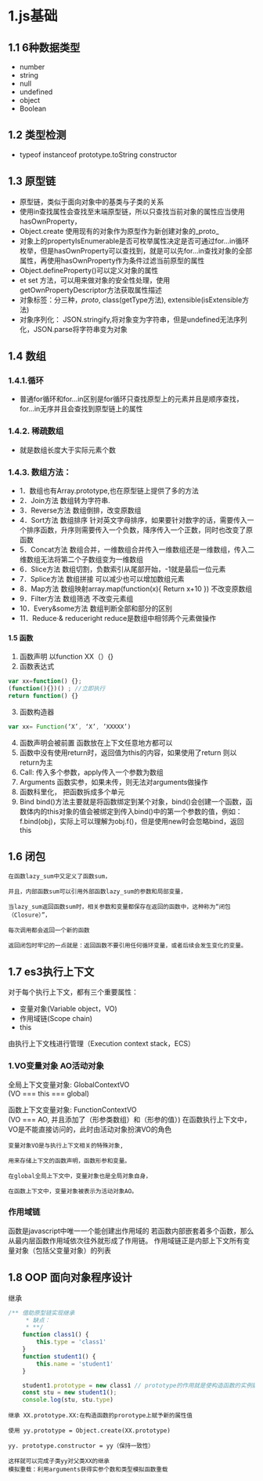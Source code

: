 # 1.js基础
## 1.1	 6种数据类型 
* number 
* string  
* null  
* undefined  
* object  
* Boolean
## 1.2	 类型检测
* typeof instanceof prototype.toString constructor
## 1.3	原型链 
* 原型链，类似于面向对象中的基类与子类的关系
* 使用in查找属性会查找至末端原型链，所以只查找当前对象的属性应当使用hasOwnProperty，
* Object.create 使用现有的对象作为原型作为新创建对象的_proto_
* 对象上的propertyIsEnumerable是否可枚举属性决定是否可通过for...in循环枚举，但是hasOwnProperty可以查找到，就是可以先for…in查找对象的全部属性，再使用hasOwnProperty作为条件过滤当前原型的属性
* Object.defineProperty()可以定义对象的属性
* et set 方法，可以用来做对象的安全性处理，使用getOwnPropertyDescriptor方法获取属性描述
* 对象标签：分三种，_proto_, class(getType方法), extensible(isExtensible方法)
* 对象序列化： JSON.stringify,将对象变为字符串，但是undefined无法序列化，JSON.parse将字符串变为对象
## 1.4	数组 
### 1.4.1.循环
* 	普通for循环和for…in区别是for循环只查找原型上的元素并且是顺序查找，for…in无序并且会查找到原型链上的属性
### 1.4.2.	稀疏数组
 * 就是数组长度大于实际元素个数
### 1.4.3.	数组方法：
* 1．数组也有Array.prototype,也在原型链上提供了多的方法
* 2．Join方法 数组转为字符串.
* 3．Reverse方法 数组倒排，改变原数组
* 4．Sort方法 数组排序 针对英文字母排序，如果要针对数字的话，需要传入一个排序函数，升序则需要传入一个负数，降序传入一个正数，同时也改变了原函数 
* 5．Concat方法 数组合并，一维数组合并传入一维数组还是一维数组，传入二维数组无法将第二个子数组变为一维数组
* 6．Slice方法 数组切割，负数索引从尾部开始，-1就是最后一位元素
* 7．Splice方法 数组拼接 可以减少也可以增加数组元素
* 8．Map方法 数组映射array.map(function(x){ Return x+10 }) 不改变原数组
* 9．Filter方法	数组筛选 不改变元素组
* 10．Every&some方法 数组判断全部和部分的区别
* 11．Reduce·& reduceright reduce是数组中相邻两个元素做操作
#### 1.5	函数
1.	函数声明 以function XX（）{}
2.	函数表达式 
```javascript
var xx=function() {}; 
(function(){})() ; //立即执行
return function() {}
```
3.	函数构造器 
```javascript
var xx= Function(‘X’, ‘X’, ’XXXXX’)
```
4.	函数声明会被前置 函数放在上下文任意地方都可以
5.	函数中没有使用return时，返回值为this的内容，如果使用了return 则以return为主
6.	Call: 传入多个参数，apply传入一个参数为数组
7.	Arguments 函数实参，如果未传，则无法对arguments做操作
8.	函数科里化， 把函数拆成多个单元
9.	Bind bind()方法主要就是将函数绑定到某个对象，bind()会创建一个函数，函数体内的this对象的值会被绑定到传入bind()中的第一个参数的值，例如：f.bind(obj)，实际上可以理解为obj.f()，但是使用new时会忽略bind，返回this
## 1.6	闭包
    在函数lazy_sum中又定义了函数sum，
    
    并且，内部函数sum可以引用外部函数lazy_sum的参数和局部变量，
    
    当lazy_sum返回函数sum时，相关参数和变量都保存在返回的函数中，这种称为“闭包（Closure）”， 
    
    每次调用都会返回一个新的函数
    
    返回闭包时牢记的一点就是：返回函数不要引用任何循环变量，或者后续会发生变化的变量。

## 1.7	es3执行上下文
对于每个执行上下文，都有三个重要属性：

* 变量对象(Variable object，VO)
* 作用域链(Scope chain)
* this

由执行上下文栈进行管理（Execution context stack，ECS）

### 1.VO变量对象 AO活动对象 
全局上下文变量对象: GlobalContextVO<br>
(VO === this === global)

函数上下文变量对象: FunctionContextVO<br>
(VO === AO, 并且添加了<arguments>（形参类数组）和<formal parameters>（形参的值）)
在函数执行上下文中，VO是不能直接访问的，此时由活动对象扮演VO的角色

    变量对象VO是与执行上下文相关的特殊对象,
    
    用来存储上下文的函数声明，函数形参和变量。
    
    在global全局上下文中，变量对象也是全局对象自身，
    
    在函数上下文中，变量对象被表示为活动对象AO。
    
### 作用域链
函数是javascript中唯一一个能创建出作用域的
若函数内部嵌套着多个函数，那么从最内层函数作用域依次往外就形成了作用链。
作用域链正是内部上下文所有变量对象（包括父变量对象）的列表

## 1.8	OOP  面向对象程序设计
继承
```javascript
/** 借助原型链实现继承
     * 缺点：
     * **/
    function class1() {
        this.type = 'class1'
    }
    function student1() {
        this.name = 'student1'
    }

    student1.prototype = new class1 // prototype的作用就是使构造函数的实例能访问到原型对象上
    const stu = new student1();
    console.log(stu, stu.type)
```
    继承 XX.prototype.XX:在构造函数的prorotype上赋予新的属性值 
    
    使用 yy.prototype = Object.create(XX.prototype)
    
    yy. prototype.constructor = yy（保持一致性）
    
    这样就可以完成子类yy对父类XX的继承
    模拟重载：利用arguments获得实参个数和类型模拟函数重载



